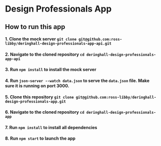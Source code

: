 # Design Professionals App

## How to run this app

#### 1. Clone the mock server `git clone git@github.com:ross-libby/deringhall-design-professionals-app-api.git`
#### 2. Navigate to the cloned repository `cd deringhall-design-professionals-app-api`
#### 3. Run `npm install` to install the mock server
#### 4. Run `json-server --watch data.json` to serve the `data.json` file. Make sure it is running on port 3000.
#### 5. Clone this repository `git clone git@github.com:ross-libby/deringhall-design-professionals-app.git`
#### 6. Navigate to the cloned repository `cd deringhall-design-professionals-app`
#### 7. Run `npm install` to install all dependencies
#### 8. Run `npm start` to launch the app
